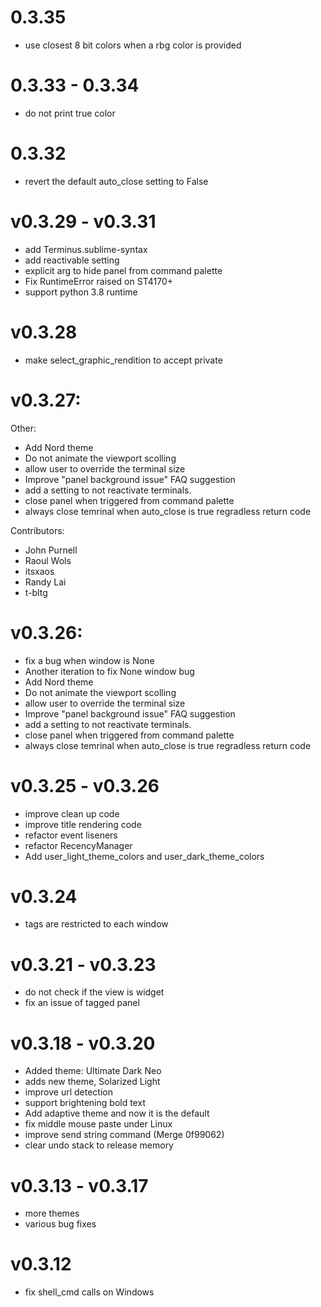 # 0.3.35
   - use closest 8 bit colors when a rbg color is provided

# 0.3.33 - 0.3.34

  - do not print true color

# 0.3.32

   - revert the default auto_close setting to False

# v0.3.29 - v0.3.31

   - add Terminus.sublime-syntax
   - add reactivable setting
   - explicit arg to hide panel from command palette
   - Fix RuntimeError raised on ST4170+
   - support python 3.8 runtime


# v0.3.28
   - make select_graphic_rendition to accept private

# v0.3.27:

  Other:
   - Add Nord theme
   - Do not animate the viewport scolling
   - allow user to override the terminal size
   - Improve "panel background issue" FAQ suggestion
   - add a setting to not reactivate terminals.
   - close panel when triggered from command palette
   - always close temrinal when auto_close is true regradless return code

  Contributors:
   - John Purnell
   - Raoul Wols
   - itsxaos
   - Randy Lai
   - t-bltg


# v0.3.26:

- fix a bug when window is None
- Another iteration to fix None window bug
- Add Nord theme
- Do not animate the viewport scolling
- allow user to override the terminal size
- Improve "panel background issue" FAQ suggestion
- add a setting to not reactivate terminals.
- close panel when triggered from command palette
- always close temrinal when auto_close is true regradless return code

# v0.3.25 - v0.3.26
- improve clean up code
- improve title rendering code
- refactor event liseners
- refactor RecencyManager
- Add user_light_theme_colors and user_dark_theme_colors

# v0.3.24

- tags are restricted to each window

# v0.3.21 - v0.3.23

 - do not check if the view is widget
 - fix an issue of tagged panel


# v0.3.18 - v0.3.20

- Added theme: Ultimate Dark Neo
- adds new theme, Solarized Light
- improve url detection
- support brightening bold text
- Add adaptive theme and now it is the default
- fix middle mouse paste under Linux
- improve send string command (Merge 0f99062)
- clear undo stack to release memory


# v0.3.13 - v0.3.17

- more themes
- various bug fixes

# v0.3.12

- fix shell_cmd calls on Windows
